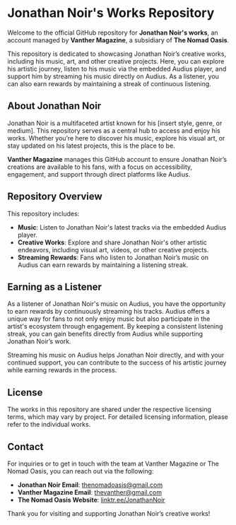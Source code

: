 # Jonathan Noir's Works Repository

Welcome to the official GitHub repository for **Jonathan Noir's works**, an account managed by **Vanther Magazine**, a subsidiary of **The Nomad Oasis**.

This repository is dedicated to showcasing Jonathan Noir’s creative works, including his music, art, and other creative projects. Here, you can explore his artistic journey, listen to his music via the embedded Audius player, and support him by streaming his music directly on Audius. As a listener, you can also earn rewards by maintaining a streak of continuous listening.

## About Jonathan Noir

Jonathan Noir is a multifaceted artist known for his [insert style, genre, or medium]. This repository serves as a central hub to access and enjoy his works. Whether you’re here to discover his music, explore his visual art, or stay updated on his latest projects, this is the place to be.

**Vanther Magazine** manages this GitHub account to ensure Jonathan Noir’s creations are available to his fans, with a focus on accessibility, engagement, and support through direct platforms like Audius.

## Repository Overview

This repository includes:

- **Music**: Listen to Jonathan Noir's latest tracks via the embedded Audius player.
- **Creative Works**: Explore and share Jonathan Noir's other artistic endeavors, including visual art, videos, or other creative projects.
- **Streaming Rewards**: Fans who listen to Jonathan Noir’s music on Audius can earn rewards by maintaining a listening streak.

## Earning as a Listener

As a listener of Jonathan Noir's music on Audius, you have the opportunity to earn rewards by continuously streaming his tracks. Audius offers a unique way for fans to not only enjoy music but also participate in the artist's ecosystem through engagement. By keeping a consistent listening streak, you can gain benefits directly from Audius while supporting Jonathan Noir’s work.

Streaming his music on Audius helps Jonathan Noir directly, and with your continued support, you can contribute to the success of his artistic journey while earning rewards in the process.

## License

The works in this repository are shared under the respective licensing terms, which may vary by project. For detailed licensing information, please refer to the individual works.

## Contact

For inquiries or to get in touch with the team at Vanther Magazine or The Nomad Oasis, you can reach out via the following:

- **Jonathan Noir Email**: thenomadoasis@gmail.com
- **Vanther Magazine Email**: thevanther@gmail.com
- **The Nomad Oasis Website**: [linktr.ee/JonathanNoir](https://linktr.ee/JonathanNoir)

Thank you for visiting and supporting Jonathan Noir’s creative works!
